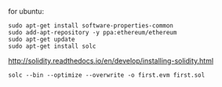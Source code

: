 

for ubuntu:
```
sudo apt-get install software-properties-common
sudo add-apt-repository -y ppa:ethereum/ethereum
sudo apt-get update
sudo apt-get install solc
```
http://solidity.readthedocs.io/en/develop/installing-solidity.html

```
solc --bin --optimize --overwrite -o first.evm first.sol 
```
